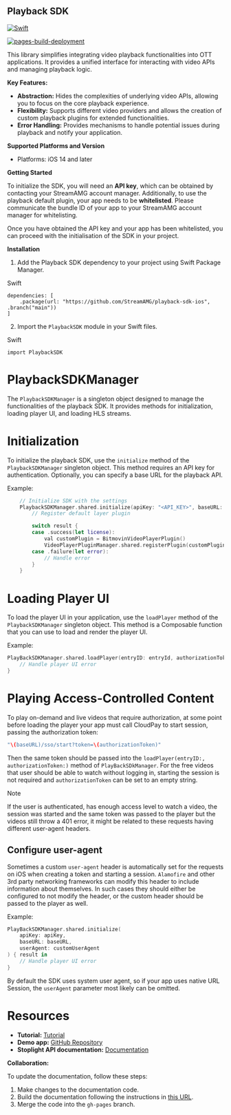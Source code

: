 Playback SDK
------------

[![Swift](https://github.com/StreamAMG/playback-sdk-ios/actions/workflows/swift.yml/badge.svg)](https://github.com/StreamAMG/playback-sdk-ios/actions/workflows/swift.yml)

[![pages-build-deployment](https://github.com/StreamAMG/playback-sdk-ios/actions/workflows/pages/pages-build-deployment/badge.svg)](https://github.com/StreamAMG/playback-sdk-ios/actions/workflows/pages/pages-build-deployment)

This library simplifies integrating video playback functionalities into OTT applications. It provides a unified interface for interacting with video APIs and managing playback logic.

**Key Features:**

-   **Abstraction:** Hides the complexities of underlying video APIs, allowing you to focus on the core playback experience.
-   **Flexibility:** Supports different video providers and allows the creation of custom playback plugins for extended functionalities.
-   **Error Handling:** Provides mechanisms to handle potential issues during playback and notify your application.

**Supported Platforms and Version**

- Platforms: iOS 14 and later

**Getting Started**

To initialize the SDK, you will need an **API key**, which can be obtained by contacting your StreamAMG account manager. Additionally, to use the playback default plugin, your app needs to be **whitelisted**. Please communicate the bundle ID of your app to your StreamAMG account manager for whitelisting.

Once you have obtained the API key and your app has been whitelisted, you can proceed with the initialisation of the SDK in your project.


**Installation**

1.  Add the Playback SDK dependency to your project using Swift Package Manager.

Swift

```
dependencies: [
    .package(url: "https://github.com/StreamAMG/playback-sdk-ios", .branch("main"))
]

```

2.  Import the `PlaybackSDK` module in your Swift files.

Swift

```
import PlaybackSDK

```
# PlaybackSDKManager

The `PlaybackSDKManager` is a singleton object designed to manage the functionalities of the playback SDK. It provides methods for initialization, loading player UI, and loading HLS streams.

# Initialization

To initialize the playback SDK, use the `initialize` method of the `PlaybackSDKManager` singleton object. This method requires an API key for authentication. Optionally, you can specify a base URL for the playback API.

Example:

```swift
    // Initialize SDK with the settings
    PlaybackSDKManager.shared.initialize(apiKey: "<API_KEY>", baseURL: "<BASE_URL>") { result ->
        // Register default layer plugin 

        switch result {
        case .success(let license):
            val customPlugin = BitmovinVideoPlayerPlugin()
            VideoPlayerPluginManager.shared.registerPlugin(customPlugin)
        case .failure(let error):
            // Handle error
        }
    }
```


# Loading Player UI

To load the player UI in your application, use the `loadPlayer` method of the `PlaybackSDKManager` singleton object. This method is a Composable function that you can use to load and render the player UI.

Example:

```swift
PlayBackSDKManager.shared.loadPlayer(entryID: entryId, authorizationToken: authorizationToken) { error in
    // Handle player UI error 
} 
```

# Playing Access-Controlled Content
To play on-demand and live videos that require authorization, at some point before loading the player your app must call CloudPay to start session, passing the authorization token:
```swift
"\(baseURL)/sso/start?token=\(authorizationToken)"
```
Then the same token should be passed into the `loadPlayer(entryID:, authorizationToken:)` method of `PlayBackSDkManager`.
For the free videos that user should be able to watch without logging in, starting the session is not required and `authorizationToken` can be set to an empty string.  

> [!NOTE]
> If the user is authenticated, has enough access level to watch a video, the session was started and the same token was passed to the player but the videos still throw a 401 error, it might be related to these requests having different user-agent headers.

## Configure user-agent
Sometimes a custom `user-agent` header is automatically set for the requests on iOS when creating a token and starting a session. `Alamofire` and other 3rd party networking frameworks can modify this header to include information about themselves. In such cases they should either be configured to not modify the header, or the custom header should be passed to the player as well. 

Example:

```swift
PlayBackSDKManager.shared.initialize(
    apiKey: apiKey,
    baseURL: baseURL,
    userAgent: customUserAgent
) { result in
    // Handle player UI error
}
```
By default the SDK uses system user agent, so if your app uses native URL Session, the `userAgent` parameter most likely can be omitted.

# Resources

- **Tutorial:** [Tutorial](https://streamamg.github.io/playback-sdk-ios/tutorials/table-of-contents/#resources)
- **Demo app:** [GitHub Repository](https://github.com/StreamAMG/playback-demo-ios)
- **Stoplight API documentation:** [Documentation](https://streamamg.stoplight.io)

**Collaboration:**

To update the documentation, follow these steps:

1. Make changes to the documentation code.
2. Build the documentation following the instructions in [this URL](https://swiftlang.github.io/swift-docc-plugin/documentation/swiftdoccplugin/publishing-to-github-pages/).
3. Merge the code into the `gh-pages` branch.


